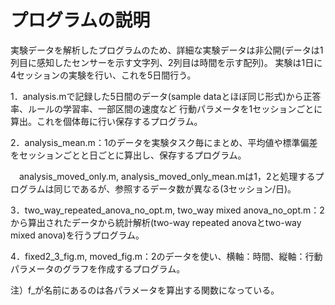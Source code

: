 # プログラムの説明

実験データを解析したプログラムのため、詳細な実験データは非公開(データは1列目に感知したセンサーを示す文字列、2列目は時間を示す配列)。 
実験は1日に4セッションの実験を行い、これを5日間行う。

1．analysis.mで記録した5日間のデータ(sample dataとほぼ同じ形式)から正答率、ルールの学習率、一部区間の速度など
行動パラメータを1セッションごとに算出。これを個体毎に行い保存するプログラム。

2．analysis_mean.m：1のデータを実験タスク毎にまとめ、平均値や標準偏差をセッションごとと日ごとに算出し、保存するプログラム。

　analysis_moved_only.m, analysis_moved_only_mean.mは1，2と処理するプログラムは同じであるが、参照するデータ数が異なる(3セッション/日)。

3．two_way_repeated_anova_no_opt.m, two_way mixed anova_no_opt.m：2から算出されたデータから統計解析(two-way repeated anovaとtwo-way mixed anova)を行うプログラム。

4．fixed2_3_fig.m, moved_fig.m：2のデータを使い、横軸：時間、縦軸：行動パラメータのグラフを作成するプログラム。

注）f_が名前にあるのは各パラメータを算出する関数になっている。

